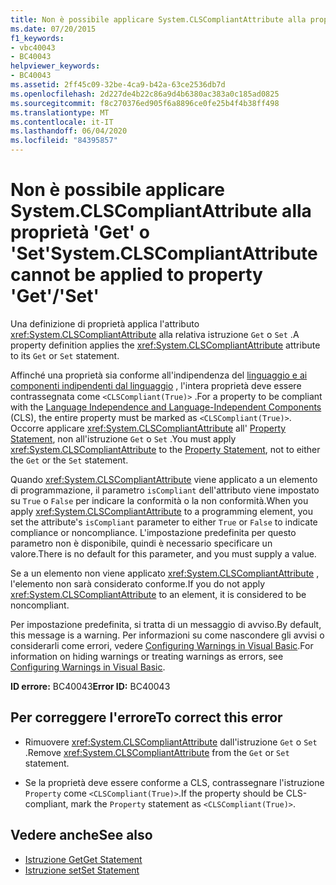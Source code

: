 ```yaml
---
title: Non è possibile applicare System.CLSCompliantAttribute alla proprietà 'Get' o 'Set'
ms.date: 07/20/2015
f1_keywords:
- vbc40043
- BC40043
helpviewer_keywords:
- BC40043
ms.assetid: 2ff45c09-32be-4ca9-b42a-63ce2536db7d
ms.openlocfilehash: 2d227de4b22c86a9d4b6380ac383a0c185ad0825
ms.sourcegitcommit: f8c270376ed905f6a8896ce0fe25b4f4b38ff498
ms.translationtype: MT
ms.contentlocale: it-IT
ms.lasthandoff: 06/04/2020
ms.locfileid: "84395857"
---
```

# <a name="systemclscompliantattribute-cannot-be-applied-to-property-getset"></a><span data-ttu-id="23f7b-102">Non è possibile applicare System.CLSCompliantAttribute alla proprietà 'Get' o 'Set'</span><span class="sxs-lookup"><span data-stu-id="23f7b-102">System.CLSCompliantAttribute cannot be applied to property 'Get'/'Set'</span></span>
<span data-ttu-id="23f7b-103">Una definizione di proprietà applica l'attributo <xref:System.CLSCompliantAttribute> alla relativa istruzione `Get` o `Set` .</span><span class="sxs-lookup"><span data-stu-id="23f7b-103">A property definition applies the <xref:System.CLSCompliantAttribute> attribute to its `Get` or `Set` statement.</span></span>  
  
 <span data-ttu-id="23f7b-104">Affinché una proprietà sia conforme all'indipendenza del [linguaggio e ai componenti indipendenti dal linguaggio](../../standard/language-independence-and-language-independent-components.md) , l'intera proprietà deve essere contrassegnata come `<CLSCompliant(True)>` .</span><span class="sxs-lookup"><span data-stu-id="23f7b-104">For a property to be compliant with the [Language Independence and Language-Independent Components](../../standard/language-independence-and-language-independent-components.md) (CLS), the entire property must be marked as `<CLSCompliant(True)>`.</span></span> <span data-ttu-id="23f7b-105">Occorre applicare <xref:System.CLSCompliantAttribute> all' [Property Statement](../language-reference/statements/property-statement.md), non all'istruzione `Get` o `Set` .</span><span class="sxs-lookup"><span data-stu-id="23f7b-105">You must apply <xref:System.CLSCompliantAttribute> to the [Property Statement](../language-reference/statements/property-statement.md), not to either the `Get` or the `Set` statement.</span></span>  
  
 <span data-ttu-id="23f7b-106">Quando <xref:System.CLSCompliantAttribute> viene applicato a un elemento di programmazione, il parametro `isCompliant` dell'attributo viene impostato su `True` o `False` per indicare la conformità o la non conformità.</span><span class="sxs-lookup"><span data-stu-id="23f7b-106">When you apply <xref:System.CLSCompliantAttribute> to a programming element, you set the attribute's `isCompliant` parameter to either `True` or `False` to indicate compliance or noncompliance.</span></span> <span data-ttu-id="23f7b-107">L'impostazione predefinita per questo parametro non è disponibile, quindi è necessario specificare un valore.</span><span class="sxs-lookup"><span data-stu-id="23f7b-107">There is no default for this parameter, and you must supply a value.</span></span>  
  
 <span data-ttu-id="23f7b-108">Se a un elemento non viene applicato <xref:System.CLSCompliantAttribute> , l'elemento non sarà considerato conforme.</span><span class="sxs-lookup"><span data-stu-id="23f7b-108">If you do not apply <xref:System.CLSCompliantAttribute> to an element, it is considered to be noncompliant.</span></span>  
  
 <span data-ttu-id="23f7b-109">Per impostazione predefinita, si tratta di un messaggio di avviso.</span><span class="sxs-lookup"><span data-stu-id="23f7b-109">By default, this message is a warning.</span></span> <span data-ttu-id="23f7b-110">Per informazioni su come nascondere gli avvisi o considerarli come errori, vedere [Configuring Warnings in Visual Basic](/visualstudio/ide/configuring-warnings-in-visual-basic).</span><span class="sxs-lookup"><span data-stu-id="23f7b-110">For information on hiding warnings or treating warnings as errors, see [Configuring Warnings in Visual Basic](/visualstudio/ide/configuring-warnings-in-visual-basic).</span></span>  
  
 <span data-ttu-id="23f7b-111">**ID errore:** BC40043</span><span class="sxs-lookup"><span data-stu-id="23f7b-111">**Error ID:** BC40043</span></span>  
  
## <a name="to-correct-this-error"></a><span data-ttu-id="23f7b-112">Per correggere l'errore</span><span class="sxs-lookup"><span data-stu-id="23f7b-112">To correct this error</span></span>  
  
- <span data-ttu-id="23f7b-113">Rimuovere <xref:System.CLSCompliantAttribute> dall'istruzione `Get` o `Set` .</span><span class="sxs-lookup"><span data-stu-id="23f7b-113">Remove <xref:System.CLSCompliantAttribute> from the `Get` or `Set` statement.</span></span>  
  
- <span data-ttu-id="23f7b-114">Se la proprietà deve essere conforme a CLS, contrassegnare l'istruzione `Property` come `<CLSCompliant(True)>`.</span><span class="sxs-lookup"><span data-stu-id="23f7b-114">If the property should be CLS-compliant, mark the `Property` statement as `<CLSCompliant(True)>`.</span></span>  
  
## <a name="see-also"></a><span data-ttu-id="23f7b-115">Vedere anche</span><span class="sxs-lookup"><span data-stu-id="23f7b-115">See also</span></span>

- [<span data-ttu-id="23f7b-116">Istruzione Get</span><span class="sxs-lookup"><span data-stu-id="23f7b-116">Get Statement</span></span>](../language-reference/statements/get-statement.md)
- [<span data-ttu-id="23f7b-117">Istruzione set</span><span class="sxs-lookup"><span data-stu-id="23f7b-117">Set Statement</span></span>](../language-reference/statements/set-statement.md)
